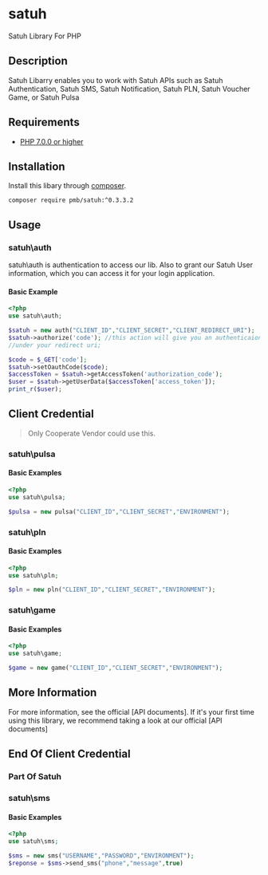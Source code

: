 # satuh

Satuh Library For PHP

## Description ##
Satuh Libarry enables you to work with Satuh APIs such as Satuh Authentication, Satuh SMS, Satuh Notification, Satuh PLN, Satuh Voucher Game, or Satuh Pulsa

## Requirements ##
* [PHP 7.0.0 or higher](http://www.php.net/)

## Installation ##
Install this libary through  [composer](https://getcomposer.org).

    composer require pmb/satuh:^0.3.3.2

## Usage ##
### satuh\auth
satuh\auth is authentication to access our lib. Also to grant our Satuh User information, which you can access it for your login application.
#### Basic Example ####

```php
<?php
use satuh\auth;

$satuh = new auth("CLIENT_ID","CLIENT_SECRET","CLIENT_REDIRECT_URI");
$satuh->authorize('code'); //this action will give you an authenticaion code in your CLIENT_REDIRECT_URI
//under your redirect uri;

$code = $_GET['code'];
$satuh->setOauthCode($code);
$accessToken = $satuh->getAccessToken('authorization_code');
$user = $satuh->getUserData($accessToken['access_token']);
print_r($user);
```
## Client Credential
> Only Cooperate Vendor could use this.
### satuh\pulsa

#### Basic Examples ###
```php
<?php 
use satuh\pulsa;

$pulsa = new pulsa("CLIENT_ID","CLIENT_SECRET","ENVIRONMENT");
```

### satuh\pln

#### Basic Examples ###
```php
<?php 
use satuh\pln;

$pln = new pln("CLIENT_ID","CLIENT_SECRET","ENVIRONMENT");
```

### satuh\game

#### Basic Examples ###
```php
<?php 
use satuh\game;

$game = new game("CLIENT_ID","CLIENT_SECRET","ENVIRONMENT");
```

## More Information

For more information, see the official [API documents]. If it's your first time using this library, we recommend taking a look at our official [API documents]

## End Of Client Credential

### Part Of Satuh

### satuh\sms

#### Basic Examples ###
```php
<?php 
use satuh\sms;

$sms = new sms("USERNAME","PASSWORD","ENVIRONMENT");
$reponse = $sms->send_sms("phone","message",true)
```
